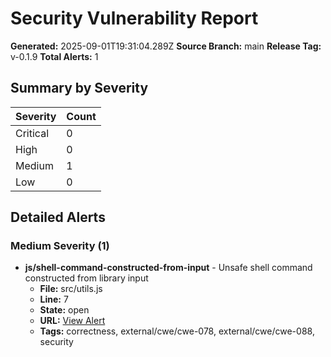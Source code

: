 # Security Vulnerability Report

**Generated:** 2025-09-01T19:31:04.289Z
**Source Branch:** main
**Release Tag:** v-0.1.9
**Total Alerts:** 1

## Summary by Severity

| Severity | Count |
|----------|-------|
| Critical | 0 |
| High     | 0 |
| Medium   | 1 |
| Low      | 0 |

## Detailed Alerts

### Medium Severity (1)

- **js/shell-command-constructed-from-input** - Unsafe shell command constructed from library input
  - **File:** src/utils.js
  - **Line:** 7
  - **State:** open
  - **URL:** [View Alert](https://github.com/ankitchoudhary-vcf/codeql-js-testing/security/code-scanning/1)
  - **Tags:** correctness, external/cwe/cwe-078, external/cwe/cwe-088, security

